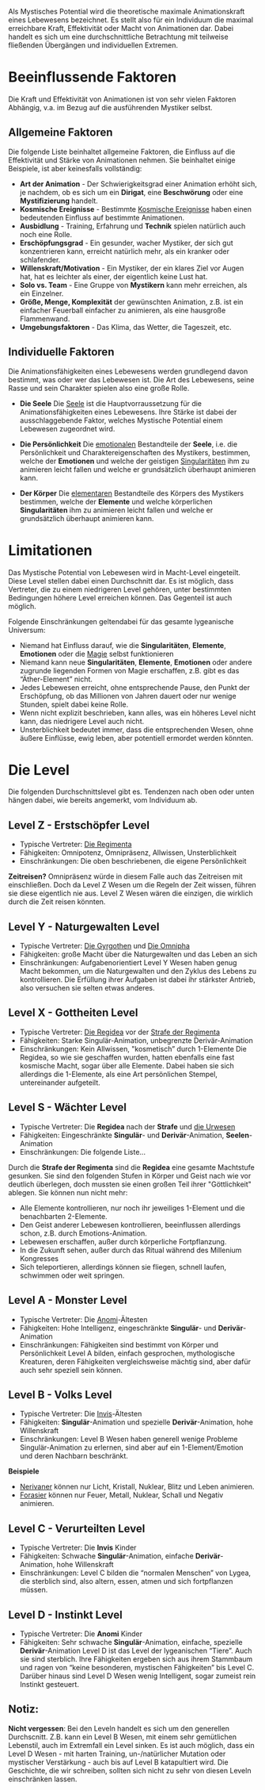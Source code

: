 Als Mystisches Potential wird die theoretische maximale Animationskraft eines Lebewesens bezeichnet. Es stellt also für ein Individuum die maximal erreichbare Kraft, Effektivität oder Macht von Animationen dar. Dabei handelt es sich um eine durchschnittliche Betrachtung mit teilweise fließenden Übergängen und individuellen Extremen.

# Beeinflussende Faktoren
Die Kraft und Effektivität von Animationen ist von sehr vielen Faktoren Abhängig, v.a. im Bezug auf die ausführenden Mystiker selbst. 

## Allgemeine Faktoren
Die folgende Liste beinhaltet allgemeine Faktoren, die Einfluss auf die Effektivität und Stärke von Animationen nehmen. Sie beinhaltet einige Beispiele, ist aber keinesfalls vollständig:
- **Art der Animation** - Der Schwierigkeitsgrad einer Animation erhöht sich, je nachdem, ob es sich um ein **Dirigat**, eine **Beschwörung** oder eine **Mystifizierung** handelt.
- **Kosmische Ereignisse** - Bestimmte [Kosmische Ereignisse](Kosmische%20Ereignisse.md) haben einen bedeutenden Einfluss auf bestimmte Animationen.
- **Ausbidlung** - Training, Erfahrung und **Technik** spielen natürlich auch noch eine Rolle.
- **Erschöpfungsgrad** - Ein gesunder, wacher Mystiker, der sich gut konzentrieren kann, erreicht natürlich mehr, als ein kranker oder schlafender.
- **Willenskraft/Motivation** - Ein Mystiker, der ein klares Ziel vor Augen hat, hat es leichter als einer, der eigentlich keine Lust hat.
- **Solo vs. Team** - Eine Gruppe von **Mystikern** kann mehr erreichen, als ein Einzelner. 
- **Größe, Menge, Komplexität** der gewünschten Animation, z.B. ist ein einfacher Feuerball einfacher zu animieren, als eine hausgroße Flammenwand.
- **Umgebungsfaktoren** - Das Klima, das Wetter, die Tageszeit, etc.

## Individuelle Faktoren
Die Animationsfähigkeiten eines Lebewesens werden grundlegend davon bestimmt, was oder wer das Lebewesen ist. Die Art des Lebewesens, seine Rasse und sein Charakter spielen also eine große Rolle.

- **Die Seele**
	Die [Seele](Die%20Seele.md) ist die Hauptvorraussetzung für die Animationsfähigkeiten eines Lebewesens. Ihre Stärke ist dabei der ausschlaggebende Faktor, welches Mystische Potential einem Lebewesen zugeordnet wird.

- **Die Persönlichkeit**
	Die [emotionalen](Die%20Emotionen) Bestandteile der **Seele**, i.e. die Persönlichkeit und Charaktereigenschaften des Mystikers, bestimmen, welche der **Emotionen** und welche der geistigen [Singularitäten](Die%20Singularitäten) ihm zu animieren leicht fallen und welche er grundsätzlich überhaupt animieren kann.

- **Der Körper**
	Die [elementaren](Die%20Elemente) Bestandteile des Körpers des Mystikers bestimmen, welche der **Elemente** und welche körperlichen **Singularitäten** ihm zu animieren leicht fallen und welche er grundsätzlich überhaupt animieren kann.

# Limitationen
Das Mystische Potential von Lebewesen wird in Macht-Level eingeteilt. Diese Level stellen dabei einen Durchschnitt dar. Es ist möglich, dass Vertreter, die zu einem niedrigeren Level gehören, unter bestimmten Bedingungen höhere Level erreichen können. Das Gegenteil ist auch möglich.

Folgende Einschränkungen geltendabei für das gesamte lygeanische Universum:
- Niemand hat Einfluss darauf, wie die **Singularitäten**, **Elemente**, **Emotionen** oder die [Magie](DIe%20Magie) selbst funktionieren
- Niemand kann neue **Singularitäten**, **Elemente**, **Emotionen** oder andere zugrunde liegenden Formen von Magie erschaffen, z.B. gibt es das “Äther-Element” nicht.
- Jedes Lebewesen erreicht, ohne entsprechende Pause, den Punkt der Erschöpfung, ob das Millionen von Jahren dauert oder nur wenige Stunden, spielt dabei keine Rolle.
- Wenn nicht explizit beschrieben, kann alles, was ein höheres Level nicht kann, das niedrigere Level auch nicht.
- Unsterblichkeit bedeutet immer, dass die entsprechenden Wesen, ohne äußere Einflüsse, ewig leben, aber potentiell ermordet werden könnten.

# Die Level
Die folgenden Durchschnittslevel gibt es. Tendenzen nach oben oder unten hängen dabei, wie bereits angemerkt, vom Individuum ab.
## Level Z - Erstschöpfer Level
- Typische Vertreter: [Die Regimenta](Die%20Regimenta)
- Fähigkeiten: Omnipotenz, Omnipräsenz, Allwissen, Unsterblichkeit
- Einschränkungen: Die oben beschriebenen, die eigene Persönlichkeit

**Zeitreisen?**
Omnipräsenz würde in diesem Falle auch das Zeitreisen mit einschließen. Doch da Level Z Wesen um die Regeln der Zeit wissen, führen sie diese eigentlich nie aus. Level Z Wesen wären die einzigen, die wirklich durch die Zeit reisen könnten.
## Level Y - Naturgewalten Level
- Typische Vertreter: [Die Gyrgothen](Die%20Gyrgothen.md) und [Die Omnipha](Die%20Omnipha.md)
- Fähigkeiten: große Macht über die Naturgewalten und das Leben an sich
- Einschränkungen: Aufgabenorientiert
Level Y Wesen haben genug Macht bekommen, um die Naturgewalten und den Zyklus des Lebens zu kontrollieren. Die Erfüllung ihrer Aufgaben ist dabei ihr stärkster Antrieb, also versuchen sie selten etwas anderes.
## Level X - Gottheiten Level
- Typische Vertreter: [Die Regidea](Die%20Regidea) vor der [Strafe der Regimenta](Die%20Strafe%20der%20Regimenta.md)
- Fähigkeiten: Starke Singulär-Animation, unbegrenzte Derivär-Animation
- Einschränkungen: Kein Allwissen, "kosmetisch” durch 1-Elemente
Die Regidea, so wie sie geschaffen wurden, hatten ebenfalls eine fast kosmische Macht, sogar über alle Elemente. Dabei haben sie sich allerdings die 1-Elemente, als eine Art persönlichen Stempel, untereinander aufgeteilt.
## Level S - Wächter Level
- Typische Vertreter: Die **Regidea** nach der **Strafe** und [die Urwesen](Die%20Urwesen.md)
- Fähigkeiten: Eingeschränkte **Singulär**- und **Derivär**-Animation, **Seelen**-Animation
- Einschränkungen: Die folgende Liste...

Durch die **Strafe der Regimenta** sind die **Regidea** eine gesamte Machtstufe gesunken. Sie sind den folgenden Stufen in Körper und Geist nach wie vor deutlich überlegen, doch mussten sie einen großen Teil ihrer "Göttlichkeit" ablegen. Sie können nun nicht mehr:
- Alle Elemente kontrollieren, nur noch ihr jeweiliges 1-Element und die benachbarten 2-Elemente.
- Den Geist anderer Lebewesen kontrollieren, beeinflussen allerdings schon, z.B. durch Emotions-Animation.
- Lebewesen erschaffen, außer durch körperliche Fortpflanzung.
- In die Zukunft sehen, außer durch das Ritual während des Millenium Kongresses
- Sich teleportieren, allerdings können sie fliegen, schnell laufen, schwimmen oder weit springen.
## Level A - Monster Level
- Typische Vertreter: Die [Anomi](Die%20Anomi.md)-Ältesten
- Fähigkeiten: Hohe Intelligenz, eingeschränkte **Singulär**- und **Derivär**-Animation
- Einschränkungen: Fähigkeiten sind bestimmt von Körper und Persönlichkeit
Level A bilden, einfach gesprochen, mythologische Kreaturen, deren Fähigkeiten vergleichsweise mächtig sind, aber dafür auch sehr speziell sein können.
## Level B - Volks Level
- Typische Vertreter: Die [Invis](Die%20Invis.md)-Ältesten
- Fähigkeiten: **Singulär**-Animation und spezielle **Derivär**-Animation, hohe Willenskraft
- Einschränkungen: Level B Wesen haben generell wenige Probleme Singulär-Animation zu erlernen, sind aber auf ein 1-Element/Emotion und deren Nachbarn beschränkt.

**Beispiele**
- [Nerivaner](Die%20Nerivaner) können nur Licht, Kristall, Nuklear, Blitz und Leben animieren.
- [Forasier](Die%20Forasier) können nur Feuer, Metall, Nuklear, Schall und Negativ animieren.
## Level C - Verurteilten Level
- Typische Vertreter: Die **Invis** Kinder
- Fähigkeiten: Schwache **Singulär**-Animation, einfache **Derivär**-Animation, hohe Willenskraft
- Einschränkungen: Level C bilden die “normalen Menschen” von Lygea, die sterblich sind, also altern, essen, atmen und sich fortpflanzen müssen.
## Level D - Instinkt Level
- Typische Vertreter: Die **Anomi** Kinder
- Fähigkeiten: Sehr schwache **Singulär**-Animation, einfache, spezielle **Derivär**-Animation
Level D ist das Level der lygeanischen “Tiere”. Auch sie sind sterblich. Ihre Fähigkeiten ergeben sich aus ihrem Stammbaum und ragen von “keine besonderen, mystischen Fähigkeiten” bis Level C. Darüber hinaus sind Level D Wesen wenig Intelligent, sogar zumeist rein Instinkt gesteuert.


## Notiz: 
**Nicht vergessen**: Bei den Leveln handelt es sich um den generellen Durchscnitt. Z.B. kann ein Level B Wesen, mit einem sehr gemütlichen Lebenstil, auch im Extremfall ein Level sinken. Es ist auch möglich, dass ein Level D Wesen - mit harten Training, un-/natürlicher Mutation oder mystischer Verstärkung - auch bis auf Level B katapultiert wird. Die Geschichte, die wir schreiben, sollten sich nicht zu sehr von diesen Leveln einschränken lassen.